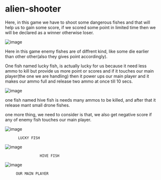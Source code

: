 # alien-shooter
Here, in this game we have to shoot some dangerous fishes and that will help us to gain some score, if we scored some point in limited time then we will be declared as a winner otherwise loser.

![image](https://user-images.githubusercontent.com/94397716/194619680-7149556a-a8b4-4ed6-8cdf-3dfa3189e56b.png)

Here in this game enemy fishes are of diffrent kind, like some die earlier than other other(also they gives point accordingly).

One fish named lucky fish, is actually lucky for us because it need less ammo to kill but provide us more point or scores and if it touches our main player(the one we are handling) then it power ups our main player and it makes our ammo full and release two ammo at once till 10 secs.

![image](https://user-images.githubusercontent.com/94397716/194624512-53d50459-3b9d-4317-b562-6c187e3e654f.png)

one fish named hive fish is needs many ammos to be killed, and after that it release mant small drone fishes.


one more thing, we need to consider is that, we also get negative score if any of enemy fish touches our main player.


![image](https://user-images.githubusercontent.com/94397716/194624958-acd67b36-403a-4d2f-8390-a2176789ba23.png)

          LUCKY FISH

![image](https://user-images.githubusercontent.com/94397716/194623693-48353d55-87fb-4304-aad9-465c72ddb95c.png)

                    HIVE FISH


![image](https://user-images.githubusercontent.com/94397716/194625382-22b09088-e4f0-4833-af1e-f44b542341fe.png)

         OUR MAIN PLAYER


